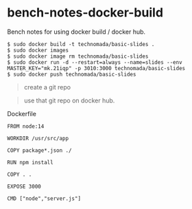 # bench-notes-docker-build
Bench notes for using docker build / docker hub.

```
$ sudo docker build -t technomada/basic-slides .
$ sudo docker images
$ sudo docker image rm technomada/basic-slides
$ sudo docker run -d --restart=always --name=slides --env MASTER_KEY="mk.21iqp" -p 3010:3000 technomada/basic-slides
$ sudo docker push technomada/basic-slides
```

> create a git repo

> use that git repo on docker hub.

Dockerfile
```
FROM node:14

WORKDIR /usr/src/app

COPY package*.json ./

RUN npm install

COPY . .

EXPOSE 3000

CMD ["node","server.js"]
```
